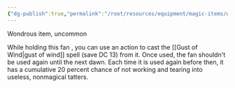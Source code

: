 ```yaml
---
{"dg-publish":true,"permalink":"/root/resources/equipment/magic-items/wind-fan/"}
---
```



Wondrous item, uncommon 

While holding this fan , you can use an action to cast the [[Gust of Wind\|gust of wind]] spell (save DC 13) from it. Once used, the fan shouldn't be used again until the next dawn. Each time it is used again before then, it has a cumulative 20 percent chance of not working and tearing into useless, nonmagical tatters.